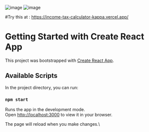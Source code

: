 ![image](https://github.com/user-attachments/assets/2e14439c-4c21-474c-a15c-d3853cf331b8)
![image](https://github.com/user-attachments/assets/43d2c1ad-0558-46fe-84cf-35592743fccb)

#Try this at : 
https://income-tax-calculator-kappa.vercel.app/

# Getting Started with Create React App

This project was bootstrapped with [Create React App](https://github.com/facebook/create-react-app).

## Available Scripts

In the project directory, you can run:

### `npm start`

Runs the app in the development mode.\
Open [http://localhost:3000](http://localhost:3000) to view it in your browser.

The page will reload when you make changes.\
